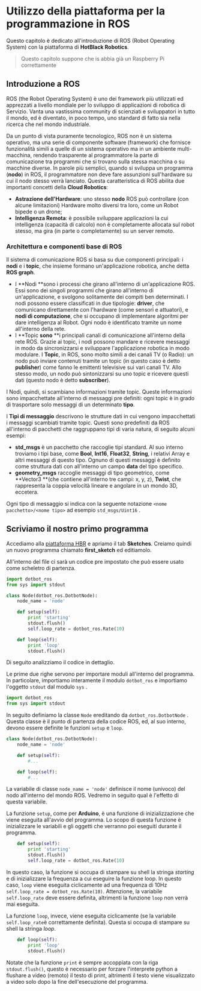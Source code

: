 # Utilizzo della piattaforma per la programmazione in ROS

Questo capitolo è dedicato all'introduzione di ROS \(Robot Operating System\) con la piattaforma di **HotBlack Robotics**.

> Questo capitolo suppone che is abbia già un Raspberry Pi correttamente

## Introduzione a ROS

ROS \(the Robot Operating System\) è uno dei framework più utilizzati ed apprezzati a livello mondiale per lo sviluppo di applicazioni di robotica di Servizio. Vanta una vastissima community di scienziati e sviluppatori in tutto il mondo, ed è diventato, in poco tempo, uno standard di fatto sia nella ricerca che nel mondo industriale.

Da un punto di vista puramente tecnologico, ROS non è un sistema operativo, ma una serie di componente software \(framework\) che fornisce funzionalità simili a quelle di un sistema operativo ma in un ambiente multi-macchina, rendendo trasparente al programmatore la parte di comunicazione tra programmi che si trovano sulla stessa macchina o su macchine diverse. In parole più semplici, quando si sviluppa un programma \(**nodo**\) in ROS, il programmatore non deve fare assunzioni sull'hardware su cui il nodo stesso verrà lanciato. Questa caratteristica di ROS abilita due importanti concetti della **Cloud Robotics**:

* **Astrazione dell'Hardware**: uno stesso **nodo** ROS può controllare \(con alcune limitazioni\) Hardware molto diversi tra loro, come un Robot bipede o un drone;
* **Intelligenza Remota**: è possibile sviluppare applicazioni la cui intelligenza \(capacità di calcolo\) non è completamente allocata sul robot stesso, ma gira \(in parte o completamente\) su un server remoto.

### Architettura e componenti base di ROS

Il sistema di comunicazione ROS si basa su due componenti principali: i **nodi** e i **topic**, che insieme formano un'applicazione robotica, anche detta **ROS graph**.

* I **Nodi **sono i processi che girano all'interno di un'applicazione ROS. Essi sono dei singoli programmi che girano all'interno di un'applicazione, e svolgono solitamente dei compiti ben determinati. I nodi possono essere classificati in due tipologie: **driver**, che comunicano direttamente con l'hardware \(come sensori e attuatori\), e **nodi di computazione**, che si occupano di implementare algoritmi per dare intelligenza al Robot. Ogni nodo è identificato tramite un nome all'interno della rete.
* I **Topic **sono** **i principali canali di comunicazione all'interno della rete ROS. Grazie ai topic, i nodi possono mandare e ricevere messaggi in modo da sincronizzarsi e sviluppare l'applicazione robotica in modo modulare. I **Topic**, in ROS, sono molto simili a dei canali TV \(o Radio\): un nodo può inviare contenuti tramite un topic \(in questo caso è detto **publisher**\) come fanno le emittenti televisive sui vari canali TV. Allo stesso modo, un nodo può sintonizzarsi su uno topic e ricevere questi dati \(questo nodo è detto **subscriber**\).

I Nodi, quindi, si scambiano informazioni tramite topic. Queste informazioni sono impacchettate all'interno di messaggi pre definiti: ogni topic è in grado di trasportare solo messaggi di un determinato **tipo**.

I **Tipi di messaggio** descrivono le strutture dati in cui vengono impacchettati i messaggi scambiati tramite topic. Questi sono predefiniti da ROS all'interno di pacchetti che raggruppano tipi di varia natura, di seguito alcuni esempi:

* **std\_msgs** è un pacchetto che raccoglie tipi standard. Al suo interno troviamo i tipi base, come **Bool**, **Int16**, **Float32**, **String**, i relativi Array e altri messaggi di questo tipo. Ognuno di questi messaggi è definito come struttura dati con all'interno un campo **data** del tipo specifico.
* **geometry\_msgs** raccoglie messaggi di tipo geometrico, come **Vector3 **\(che contiene all'interno tre campi: x, y, z\), **Twist**, che rappresenta la coppia velocità lineare e angolare in un mondo 3D, eccetera.

Ogni tipo di messaggio si indica con la seguente notazione `<nome pacchetto>/<nome tipo>` ad esempio `std_msgs/Uint16` .

## Scriviamo il nostro primo programma

Accediamo alla [piattaforma HBR](http://www.hotblackrobotics.com/cloud/index) e apriamo il tab **Sketches**. Creiamo quindi un nuovo programma chiamato **first\_sketch** ed editiamolo.

All'interno del file ci sarà un codice pre impostato che può essere usato come scheletro di partenza.

```py
import dotbot_ros
from sys import stdout

class Node(dotbot_ros.DotbotNode):
    node_name = 'node'

    def setup(self):
        print 'starting'
        stdout.flush()
        self.loop_rate = dotbot_ros.Rate(10)

    def loop(self):
        print 'loop'
        stdout.flush()
```

Di seguito analizziamo il codice in dettaglio.

Le prime due righe servono per importare moduli all'interno del programma. In particolare, importiamo interamente il modulo `dotbot_ros` e importiamo l'oggetto `stdout` dal modulo `sys` .

```py
import dotbot_ros
from sys import stdout
```

In seguito definiamo la classe `Node` ereditando da `dotbot_ros.DotbotNode` . Questa classe è il punto di partenza della codice ROS, ed, al suo interno, devono essere definite le funzioni `setup` e `loop`.

```py
class Node(dotbot_ros.DotbotNode):
    node_name = 'node'

    def setup(self):
        #...

    def loop(self): 
        #...
```

La variabile di classe `node_name = 'node'` definisce il nome \(univoco\) del nodo all'interno del mondo ROS. Vedremo in seguito qual è l'effetto di questa variabile.

La funzione `setup`, come per **Arduino**, è una funzione di inizializzazione che viene eseguita all'avvio del programma. Lo scopo di questa funzione è inizializzare le variabili e gli oggetti che verranno poi eseguiti durante il programma.

```py
    def setup(self):
        print 'starting'
        stdout.flush()
        self.loop_rate = dotbot_ros.Rate(10)
```

In questo caso, la funzione si occupa di stampare su shell la stringa _starting_ e di inizializzare la frequenza a cui eseguire la funzione loop. In questo caso, `loop` viene eseguita ciclicamente ad una frequenza di 10Hz `self.loop_rate = dotbot_ros.Rate(10)`. Attenzione, la variabile `self.loop_rate` deve essere definita, altrimenti la funzione `loop` non verrà mai eseguita.

La funzione `loop`, invece, viene eseguita ciclicamente \(se la variabile `self.loop_rate`è correttamente definita\). Questa si occupa di stampare su shell la stringa _loop_.

```py
    def loop(self):
        print 'loop'
        stdout.flush()
```

Notate che la funzione `print` è sempre accoppiata con la riga `stdout.flush()`, questo è necessario per forzare l'interprete python a flushare a video \(remoto\) il testo di print, altrimenti il testo viene visualizzato a video solo dopo la fine dell'esecuzione del programma.

